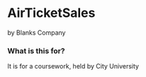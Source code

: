 # AirTicketSales
by Blanks Company  

### What is this for?
It is for a coursework, held by City University

